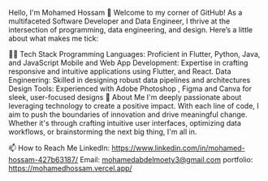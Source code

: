 Hello, I'm Mohamed Hossam 👋
Welcome to my corner of GitHub! As a multifaceted Software Developer and Data Engineer, I thrive at the intersection of programming, data engineering, and design. Here’s a little about what makes me tick:

👨‍💻 Tech Stack
Programming Languages: Proficient in Flutter, Python, Java, and JavaScript
Mobile and Web App Development: Expertise in crafting responsive and intuitive applications using Flutter, and React.
Data Engineering: Skilled in designing robust data pipelines and architectures
Design Tools: Experienced with Adobe Photoshop , Figma and Canva for sleek, user-focused designs
🚀 About Me
I'm deeply passionate about leveraging technology to create a positive impact. With each line of code, I aim to push the boundaries of innovation and drive meaningful change. Whether it's through crafting intuitive user interfaces, optimizing data workflows, or brainstorming the next big thing, I'm all in.

📫 How to Reach Me
LinkedIn: https://www.linkedin.com/in/mohamed-hossam-427b63187/
Email: mohamedabdelmoety3@gmail.com
portfolio: https://mohamedhossam.vercel.app/
